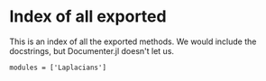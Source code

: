 # Index of all exported

This is an index of all the exported methods.
We would include the docstrings, but Documenter.jl doesn't let us.

```@index
modules = ['Laplacians']
```
